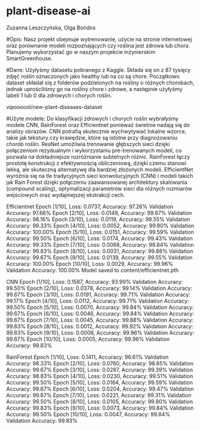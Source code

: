 # plant-disease-ai
Zuzanna Leszczyńska, Olga Bońdos

#Opis:
Nasz projekt obejmuje wytrenowanie, użycie na stronie internetowej oraz porównanie modeli rozpoznających czy roślina jest zdrowa lub chora. Planujemy wykorzystać go w naszym projekcie inżynierskim SmartGreenhouse.

#Dane:
Użyłyśmy datasetu pobranego z Kaggle. Składa się on z 87 tysięcy zdjęć roślin oznaczonych jako healthy lub na co są chore. Początkowo dataset składał się z folderów podzielonych na rośliny o różnych chorobach, jednak uprościliśmy go na rośliny chore i zdrowe, a następnie użyłyśmy labeli 1 lub 0 dla zdrowych i chorych roślin.

vipoooool/new-plant-diseases-dataset


#Użyte modele:
Do klasyfikacji zdrowych i chorych roślin wybrałyśmy modele CNN, RainForest oraz Efficientnet ponieważ świetnie nadają się do analizy obrazów. CNN potrafią skutecznie wychwytywać lokalne wzorce, takie jak tekstury czy krawędzie, które są istotne przy diagnozowaniu chorób roślin. ResNet umożliwia trenowanie głębszych sieci dzięki połączeniom rezydualnym i wykorzystaniu pre-trenowanych modeli, co pozwala na dokładniejsze rozróżnianie subtelnych różnic. RainForest łączy prostotę konstrukcji z efektywnością obliczeniową, dzięki czemu stanowi lekką, ale skuteczną alternatywę dla bardziej złożonych modeli. EfficientNet wyróżnia się na tle tradycyjnych sieci konwolucyjnych (CNN) i modeli takich jak Rain Forest dzięki połączeniu zaawansowanej architektury skalowania (compound scaling), optymalizacji parametrów sieci dla różnych rozmiarów wejściowych oraz wydajniejszej ekstrakcji cech.

Efficientnet
Epoch [1/10], Loss: 0.0737, Accuracy: 97.26%
Validation Accuracy: 97.66%
Epoch [2/10], Loss: 0.0149, Accuracy: 99.67%
Validation Accuracy: 98.16%
Epoch [3/10], Loss: 0.0119, Accuracy: 99.55%
Validation Accuracy: 99.33%
Epoch [4/10], Loss: 0.0052, Accuracy: 99.80%
Validation Accuracy: 100.00%
Epoch [5/10], Loss: 0.0151, Accuracy: 99.59%
Validation Accuracy: 99.50%
Epoch [6/10], Loss: 0.0174, Accuracy: 99.43%
Validation Accuracy: 99.33%
Epoch [7/10], Loss: 0.0068, Accuracy: 99.84%
Validation Accuracy: 99.83%
Epoch [8/10], Loss: 0.0031, Accuracy: 99.88%
Validation Accuracy: 99.67%
Epoch [9/10], Loss: 0.0139, Accuracy: 99.55%
Validation Accuracy: 100.00%
Epoch [10/10], Loss: 0.0029, Accuracy: 99.96%
Validation Accuracy: 100.00%
Model saved to content/efficientnet.pth

CNN
Epoch [1/10], Loss: 0.1587, Accuracy: 93.99%
Validation Accuracy: 99.50%
Epoch [2/10], Loss: 0.0378, Accuracy: 99.14%
Validation Accuracy: 99.67%
Epoch [3/10], Loss: 0.0191, Accuracy: 99.71%
Validation Accuracy: 99.17%
Epoch [4/10], Loss: 0.0112, Accuracy: 99.71%
Validation Accuracy: 99.50%
Epoch [5/10], Loss: 0.0070, Accuracy: 99.84%
Validation Accuracy: 99.67%
Epoch [6/10], Loss: 0.0046, Accuracy: 99.84%
Validation Accuracy: 99.67%
Epoch [7/10], Loss: 0.0045, Accuracy: 99.88%
Validation Accuracy: 99.83%
Epoch [8/10], Loss: 0.0012, Accuracy: 99.92%
Validation Accuracy: 99.83%
Epoch [9/10], Loss: 0.0008, Accuracy: 99.96%
Validation Accuracy: 99.67%
Epoch [10/10], Loss: 0.0005, Accuracy: 99.96%
Validation Accuracy: 99.83%

RainForest
Epoch [1/10], Loss: 0.1411, Accuracy: 96.61%
Validation Accuracy: 98.33%
Epoch [2/10], Loss: 0.0760, Accuracy: 98.65%
Validation Accuracy: 99.67%
Epoch [3/10], Loss: 0.0287, Accuracy: 99.39%
Validation Accuracy: 98.83%
Epoch [4/10], Loss: 0.0230, Accuracy: 99.51%
Validation Accuracy: 99.50%
Epoch [5/10], Loss: 0.0164, Accuracy: 99.59%
Validation Accuracy: 99.67%
Epoch [6/10], Loss: 0.0204, Accuracy: 99.47%
Validation Accuracy: 99.67%
Epoch [7/10], Loss: 0.0221, Accuracy: 99.31%
Validation Accuracy: 99.50%
Epoch [8/10], Loss: 0.0105, Accuracy: 99.80%
Validation Accuracy: 99.83%
Epoch [9/10], Loss: 0.0073, Accuracy: 99.84%
Validation Accuracy: 99.50%
Epoch [10/10], Loss: 0.0047, Accuracy: 99.84%
Validation Accuracy: 99.83%



